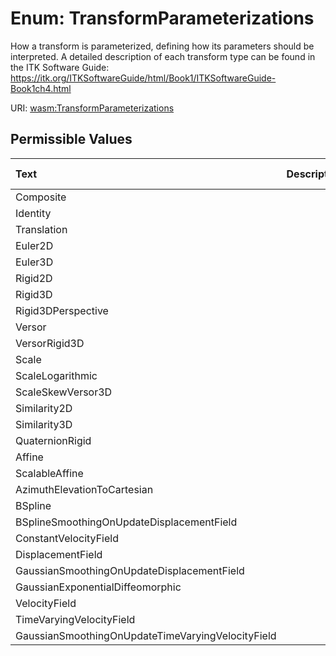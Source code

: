 
# Enum: TransformParameterizations

How a transform is parameterized, defining how its parameters should be interpreted.
A detailed description of each transform type can be found in the ITK Software Guide: https://itk.org/ITKSoftwareGuide/html/Book1/ITKSoftwareGuide-Book1ch4.html

URI: [wasm:TransformParameterizations](https://w3id.org/itk/wasmTransformParameterizations)


## Permissible Values

| Text | Description | Meaning | Other Information |
| :--- | :---: | :---: | ---: |
| Composite |  |  |  |
| Identity |  |  |  |
| Translation |  |  |  |
| Euler2D |  |  |  |
| Euler3D |  |  |  |
| Rigid2D |  |  |  |
| Rigid3D |  |  |  |
| Rigid3DPerspective |  |  |  |
| Versor |  |  |  |
| VersorRigid3D |  |  |  |
| Scale |  |  |  |
| ScaleLogarithmic |  |  |  |
| ScaleSkewVersor3D |  |  |  |
| Similarity2D |  |  |  |
| Similarity3D |  |  |  |
| QuaternionRigid |  |  |  |
| Affine |  |  |  |
| ScalableAffine |  |  |  |
| AzimuthElevationToCartesian |  |  |  |
| BSpline |  |  |  |
| BSplineSmoothingOnUpdateDisplacementField |  |  |  |
| ConstantVelocityField |  |  |  |
| DisplacementField |  |  |  |
| GaussianSmoothingOnUpdateDisplacementField |  |  |  |
| GaussianExponentialDiffeomorphic |  |  |  |
| VelocityField |  |  |  |
| TimeVaryingVelocityField |  |  |  |
| GaussianSmoothingOnUpdateTimeVaryingVelocityField |  |  |  |

